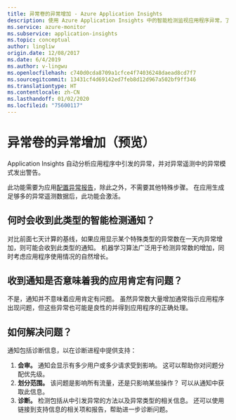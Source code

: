 ```yaml
---
title: 异常卷的异常增加 - Azure Application Insights
description: 使用 Azure Application Insights 中的智能检测监视应用程序异常，了解异常卷的异常模式。
ms.service: azure-monitor
ms.subservice: application-insights
ms.topic: conceptual
author: lingliw
origin.date: 12/08/2017
ms.date: 6/4/2019
ms.author: v-lingwu
ms.openlocfilehash: c740d0cda8709a1cfce4f74036248daead8cd7f7
ms.sourcegitcommit: 13431cf4d69142ed7feb8d12d967a502bf9ff346
ms.translationtype: HT
ms.contentlocale: zh-CN
ms.lasthandoff: 01/02/2020
ms.locfileid: "75600117"
---
```

# <a name="abnormal-rise-in-exception-volume-preview"></a>异常卷的异常增加（预览）

Application Insights 自动分析应用程序中引发的异常，并对异常遥测中的异常模式发出警告。

此功能需要为应用[配置异常报告](/azure-monitor/app/asp-net-exceptions#set-up-exception-reporting)，除此之外，不需要其他特殊步骤。 在应用生成足够多的异常遥测数据后，此功能会激活。

## <a name="when-would-i-get-this-type-of-smart-detection-notification"></a>何时会收到此类型的智能检测通知？
对比前面七天计算的基线，如果应用显示某个特殊类型的异常数在一天内异常增加，则可能会收到此类型的通知。
机器学习算法广泛用于检测异常数的增加，同时考虑应用程序使用情况的自然增长。

## <a name="does-my-app-definitely-have-a-problem"></a>收到通知是否意味着我的应用肯定有问题？
不是，通知并不意味着应用肯定有问题。 虽然异常数大量增加通常指示应用程序出现问题，但这些异常也可能是良性的并得到应用程序的正确处理。

## <a name="how-do-i-fix-it"></a>如何解决问题？
通知包括诊断信息，以在诊断进程中提供支持：
1. **会审。** 通知会显示有多少用户或多少请求受到影响。 这可以帮助你对问题分配优先级。
2. **划分范围。** 该问题是影响所有流量，还是只影响某些操作？ 可以从通知中获取此信息。
3. **诊断。** 检测包括从中引发异常的方法以及异常类型的相关信息。 还可以使用链接到支持信息的相关项和报告，帮助进一步诊断问题。



